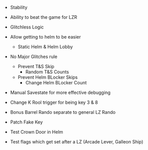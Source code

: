 - Stability
- Ability to beat the game for LZR
- Glitchless Logic
- Allow getting to helm to be easier
	- Static Helm & Helm Lobby
- No Major Glitches rule
	- Prevent T&S Skip
		- Random T&S Counts
	- Prevent Helm BLocker Skips
		- Change Helm BLocker Count
- Manual Savestate for more effective debugging		
- Change K Rool trigger for being key 3 & 8
- Bonus Barrel Rando separate to general LZ Rando
- Patch Fake Key


- Test Crown Door in Helm
- Test flags which get set after a LZ (Arcade Lever, Galleon Ship)